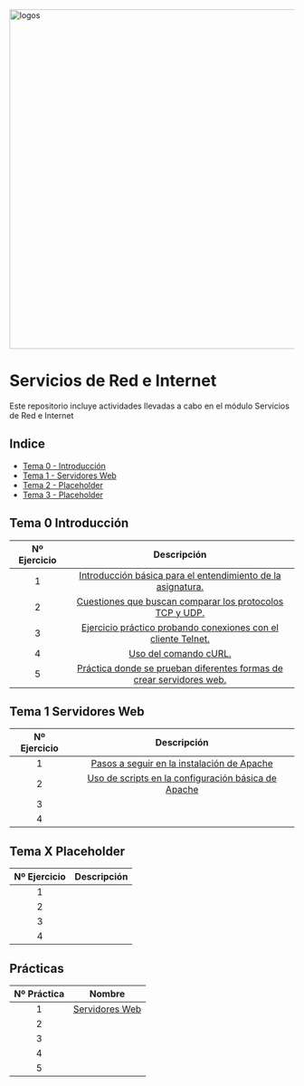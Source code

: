 <img src=".\Logos\all.png" alt="logos" width="600"/>

<br>

# Servicios de Red e Internet
Este repositorio incluye actividades llevadas a cabo en el módulo Servicios de Red e Internet

## Indice

- [Tema 0 - Introducción ](./Tema%200/Ejercicios.md)
- [Tema 1 - Servidores Web ](./Tema%201/Ejercicios.md)
- [Tema 2 - Placeholder ](#Tema-X-Placeholder)
- [Tema 3 - Placeholder ](#Tema-X-Placeholder)

## Tema 0 Introducción

| Nº Ejercicio | Descripción  |
|:-:|:-:|
| 1 | [Introducción básica para el entendimiento de la asignatura.](./Tema%200/Ejercicios.md#ejercicio-1---introducción-)| 
| 2 | [Cuestiones que buscan comparar los protocolos TCP y UDP.](./Tema%200/Ejercicios.md#ejercicio-2---udp-and-tcp-comparison-of-transport-protocol-) |
| 3 | [Ejercicio práctico probando conexiones con el cliente Telnet.](./Tema%200/Ejercicios.md#ejercicio-3---práctica-telnethttp-) |
| 4 | [Uso del comando cURL.](./Tema%200/Ejercicios.md#ejercicio-4---usando-curl-) |
| 5 | [Práctica donde se prueban diferentes formas de crear servidores web.](./Tema%200/Ejercicios.md#ejercicio-5---práctica-a-servidor-web-) |

## Tema 1 Servidores Web

| Nº Ejercicio | Descripción  |
|:-:|:-:|
| 1 | [Pasos a seguir en la instalación de Apache](./Tema%201/Ejercicios.md#actividad-1)  |
| 2 | [Uso de scripts en la configuración básica de Apache](./Tema%201/Ejercicios.md#actividad-2)  |
| 3 |   |
| 4 |   |

## Tema X Placeholder

| Nº Ejercicio | Descripción  |
|:-:|:-:|
| 1 |   |
| 2 |   |
| 3 |   |
| 4 |   |

## Prácticas

| Nº Práctica | Nombre  |
|:-:|:-:|
| 1 | [Servidores Web](./Practica%201º%20Trimestre/Practica1.md)| 
| 2 | []() |
| 3 | []() |
| 4 | []() |
| 5 | []() |
